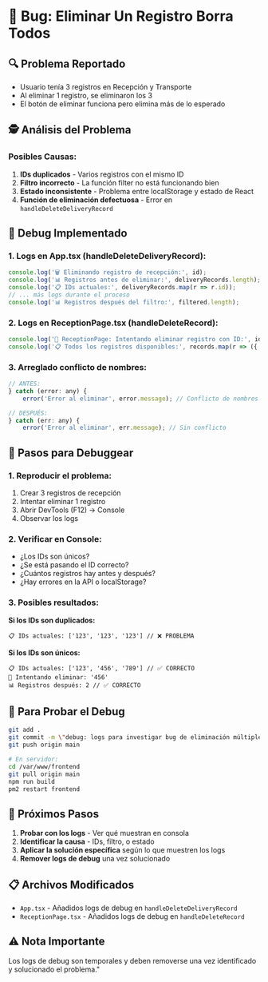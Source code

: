# 🚨 Bug: Eliminar Un Registro Borra Todos

## 🔍 **Problema Reportado**
- Usuario tenía 3 registros en Recepción y Transporte
- Al eliminar 1 registro, se eliminaron los 3
- El botón de eliminar funciona pero elimina más de lo esperado

## 🕵️ **Análisis del Problema**

### **Posibles Causas:**
1. **IDs duplicados** - Varios registros con el mismo ID
2. **Filtro incorrecto** - La función filter no está funcionando bien
3. **Estado inconsistente** - Problema entre localStorage y estado de React
4. **Función de eliminación defectuosa** - Error en `handleDeleteDeliveryRecord`

## 🔧 **Debug Implementado**

### **1. Logs en App.tsx (handleDeleteDeliveryRecord):**
```javascript
console.log('🗑️ Eliminando registro de recepción:', id);
console.log('📊 Registros antes de eliminar:', deliveryRecords.length);
console.log('📋 IDs actuales:', deliveryRecords.map(r => r.id));
// ... más logs durante el proceso
console.log('📊 Registros después del filtro:', filtered.length);
```

### **2. Logs en ReceptionPage.tsx (handleDeleteRecord):**
```javascript
console.log('🎯 ReceptionPage: Intentando eliminar registro con ID:', id);
console.log('📋 Todos los registros disponibles:', records.map(r => ({ id: r.id, date: r.receptionDate })));
```

### **3. Arreglado conflicto de nombres:**
```javascript
// ANTES:
} catch (error: any) {
    error('Error al eliminar', error.message); // Conflicto de nombres

// DESPUÉS:
} catch (err: any) {
    error('Error al eliminar', err.message); // Sin conflicto
```

## 🧪 **Pasos para Debuggear**

### **1. Reproducir el problema:**
1. Crear 3 registros de recepción
2. Intentar eliminar 1 registro
3. Abrir DevTools (F12) → Console
4. Observar los logs

### **2. Verificar en Console:**
- ¿Los IDs son únicos?
- ¿Se está pasando el ID correcto?
- ¿Cuántos registros hay antes y después?
- ¿Hay errores en la API o localStorage?

### **3. Posibles resultados:**

**Si los IDs son duplicados:**
```
📋 IDs actuales: ['123', '123', '123'] // ❌ PROBLEMA
```

**Si los IDs son únicos:**
```
📋 IDs actuales: ['123', '456', '789'] // ✅ CORRECTO
🎯 Intentando eliminar: '456'
📊 Registros después: 2 // ✅ CORRECTO
```

## 🚀 **Para Probar el Debug**

```bash
git add .
git commit -m \"debug: logs para investigar bug de eliminación múltiple\"
git push origin main

# En servidor:
cd /var/www/frontend
git pull origin main
npm run build
pm2 restart frontend
```

## 🎯 **Próximos Pasos**

1. **Probar con los logs** - Ver qué muestran en consola
2. **Identificar la causa** - IDs, filtro, o estado
3. **Aplicar la solución específica** según lo que muestren los logs
4. **Remover logs de debug** una vez solucionado

## 📋 **Archivos Modificados**
- `App.tsx` - Añadidos logs de debug en `handleDeleteDeliveryRecord`
- `ReceptionPage.tsx` - Añadidos logs de debug en `handleDeleteRecord`

## ⚠️ **Nota Importante**
Los logs de debug son temporales y deben removerse una vez identificado y solucionado el problema."